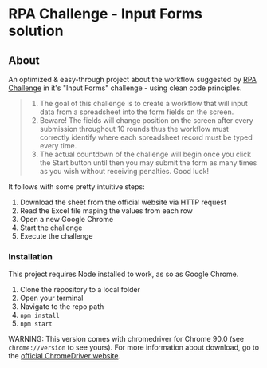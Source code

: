 # RPA Challenge - Input Forms solution

## About

An optimized & easy-through project about the workflow suggested by <a href="http://rpachallenge.com/">RPA Challenge</a> in it's "Input Forms" challenge - using clean code principles.

> 1. The goal of this challenge is to create a workflow that will input data from a spreadsheet into the form fields on the screen.
> 2. Beware! The fields will change position on the screen after every submission throughout 10 rounds thus the workflow must correctly identify where each spreadsheet record must be typed every time.
> 3. The actual countdown of the challenge will begin once you click the Start button until then you may submit the form as many times as you wish without receiving penalties.
Good luck!

It follows with some pretty intuitive steps:

1. Download the sheet from the official website via HTTP request
2. Read the Excel file maping the values from each row
3. Open a new Google Chrome
4. Start the challenge
5. Execute the challenge

### Installation

This project requires Node installed to work, as so as Google Chrome.

1. Clone the repository to a local folder
2. Open your terminal
3. Navigate to the repo path
4. `npm install`
5. `npm start`

WARNING: This version comes with chromedriver for Chrome 90.0 (see `chrome://version` to see yours). For more information about download, go to the <a href="https://chromedriver.chromium.org/downloads">official ChromeDriver website</a>.

